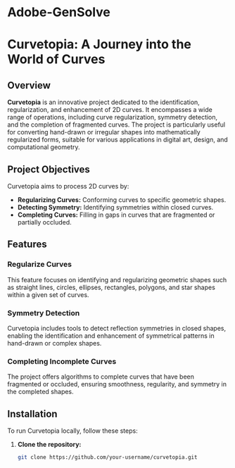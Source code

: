 # Adobe-GenSolve
# Curvetopia: A Journey into the World of Curves

## Overview
**Curvetopia** is an innovative project dedicated to the identification, regularization, and enhancement of 2D curves. It encompasses a wide range of operations, including curve regularization, symmetry detection, and the completion of fragmented curves. The project is particularly useful for converting hand-drawn or irregular shapes into mathematically regularized forms, suitable for various applications in digital art, design, and computational geometry.

## Project Objectives
Curvetopia aims to process 2D curves by:

- **Regularizing Curves:** Conforming curves to specific geometric shapes.
- **Detecting Symmetry:** Identifying symmetries within closed curves.
- **Completing Curves:** Filling in gaps in curves that are fragmented or partially occluded.

## Features

### Regularize Curves
This feature focuses on identifying and regularizing geometric shapes such as straight lines, circles, ellipses, rectangles, polygons, and star shapes within a given set of curves.

### Symmetry Detection
Curvetopia includes tools to detect reflection symmetries in closed shapes, enabling the identification and enhancement of symmetrical patterns in hand-drawn or complex shapes.

### Completing Incomplete Curves
The project offers algorithms to complete curves that have been fragmented or occluded, ensuring smoothness, regularity, and symmetry in the completed shapes.

## Installation
To run Curvetopia locally, follow these steps:

1. **Clone the repository:**
   ```bash
   git clone https://github.com/your-username/curvetopia.git
